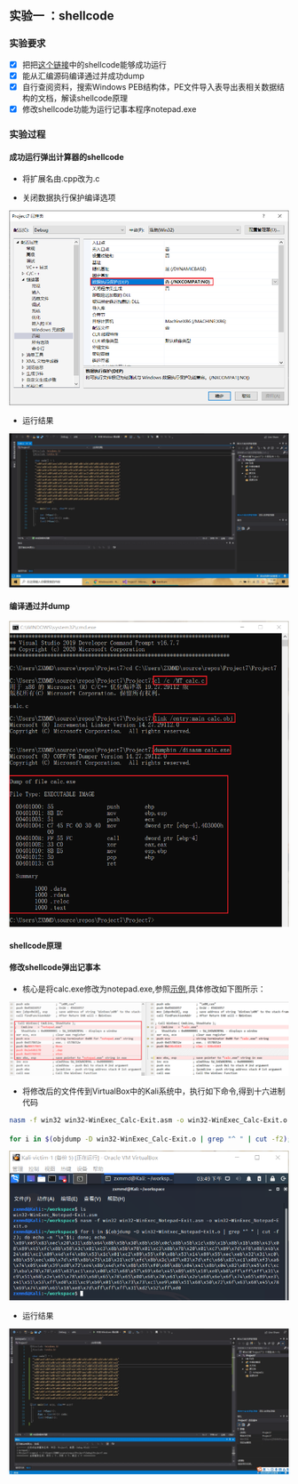 ## 实验一 ：shellcode

### 实验要求

- [x] 把把[这个链接](https://www.exploit-db.com/shellcodes/48116)中的shellcode能够成功运行
- [x] 能从汇编源码编译通过并成功dump
- [x] 自行查阅资料，搜索Windows PEB结构体，PE文件导入表导出表相关数据结构的文档，解读shellcode原理
- [x] 修改shellcode功能为运行记事本程序notepad.exe

### 实验过程

#### 成功运行弹出计算器的shellcode

- 将扩展名由.cpp改为.c

- 关闭数据执行保护编译选项

![](images/property.PNG)

- 运行结果

![](images/calc.gif)

#### 编译通过并dump

![](images/dumpbin.PNG)

#### shellcode原理






#### 修改shellcode弹出记事本

- 核心是将calc.exe修改为notepad.exe,参照[示例](https://www.exploit-db.com/shellcodes/48116),具体修改如下图所示：

![](images/compare.PNG)

- 将修改后的文件传到VirtualBox中的Kali系统中，执行如下命令,得到十六进制代码
```bash
nasm -f win32 win32-WinExec_Calc-Exit.asm -o win32-WinExec_Calc-Exit.o

for i in $(objdump -D win32-WinExec_Calc-Exit.o | grep "^ " | cut -f2); do echo -n '\x'$i; done; echo
```
![](images/Code.PNG)

- 运行结果

![](images/notepad.gif)
